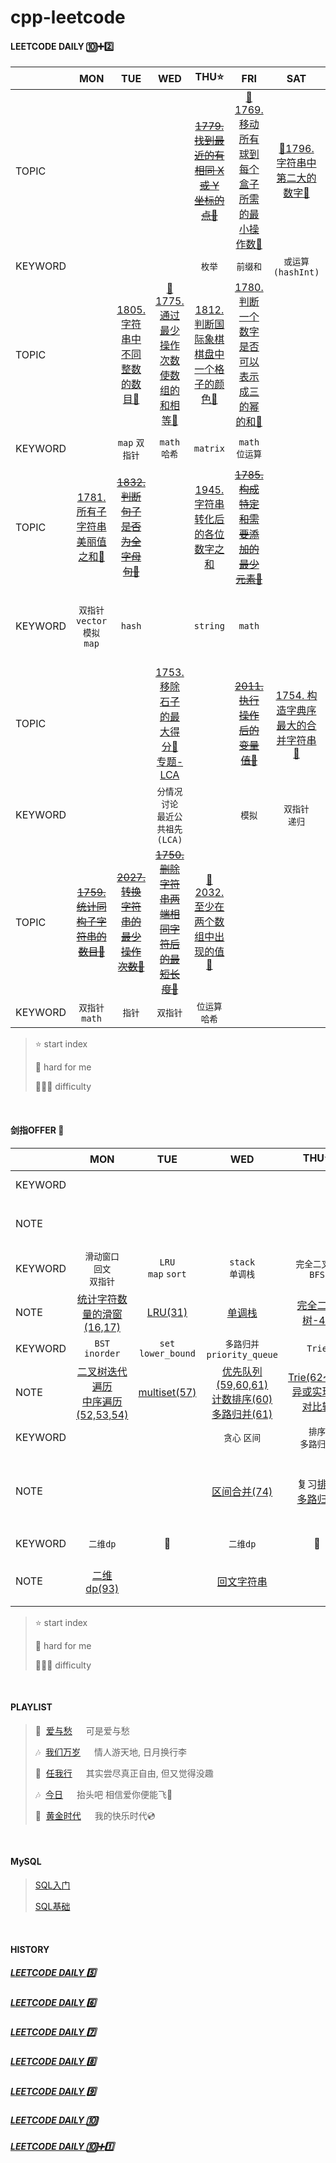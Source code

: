 # cpp-leetcode

#### LEETCODE DAILY 🔟➕2️⃣
|       |MON|TUE|WED|THU⭐|FRI|SAT|SUN|
|  ---  |:-:|:-:|:-:|:-:|:-:|:-:|:-:|
|TOPIC  |   |   |   |~~[1779. 找到最近的有相同 X 或 Y 坐标的点💚](https://leetcode.cn/problems/find-nearest-point-that-has-the-same-x-or-y-coordinate/)~~|[📌1769. 移动所有球到每个盒子所需的最小操作数🧡](/workspace/1769.%E7%A7%BB%E5%8A%A8%E6%89%80%E6%9C%89%E7%90%83%E5%88%B0%E6%AF%8F%E4%B8%AA%E7%9B%92%E5%AD%90%E6%89%80%E9%9C%80%E7%9A%84%E6%9C%80%E5%B0%8F%E6%93%8D%E4%BD%9C%E6%95%B0.cpp)|[📌1796. 字符串中第二大的数字💚](https://github.com/MyLeetCodeRecord/cpp-leetcode/blob/master/markdown/%E4%B8%93%E9%A2%98%20-%20%E4%BD%8D%E8%BF%90%E7%AE%97.md#4-%E9%80%90%E4%BD%8D%E6%88%96%E8%BF%90%E7%AE%97%E8%AE%B0%E5%BD%95%E6%98%AF%E5%90%A6%E5%87%BA%E7%8E%B0%E8%BF%87-int)|[📌1774. 最接近目标价格的甜点成本🧡](/workspace/1774.%E6%9C%80%E6%8E%A5%E8%BF%91%E7%9B%AE%E6%A0%87%E4%BB%B7%E6%A0%BC%E7%9A%84%E7%94%9C%E7%82%B9%E6%88%90%E6%9C%AC.cpp)<br/>[🍬周赛1](/record/Dec-Weekly-1.md])||
|KEYWORD|   |   |   |`枚举`|`前缀和`|`或运算(hashInt)`|`DFS`|
|TOPIC  |   |[1805. 字符串中不同整数的数目💚](/workspace/1805.%E5%AD%97%E7%AC%A6%E4%B8%B2%E4%B8%AD%E4%B8%8D%E5%90%8C%E6%95%B4%E6%95%B0%E7%9A%84%E6%95%B0%E7%9B%AE.cpp)|[📌1775. 通过最少操作次数使数组的和相等🧡](/workspace/1775.%E9%80%9A%E8%BF%87%E6%9C%80%E5%B0%91%E6%93%8D%E4%BD%9C%E6%AC%A1%E6%95%B0%E4%BD%BF%E6%95%B0%E7%BB%84%E7%9A%84%E5%92%8C%E7%9B%B8%E7%AD%89.cpp)|[1812. 判断国际象棋棋盘中一个格子的颜色💚](https://leetcode.cn/problems/determine-color-of-a-chessboard-square/)|[1780. 判断一个数字是否可以表示成三的幂的和🧡](/workspace/1780.%E5%88%A4%E6%96%AD%E4%B8%80%E4%B8%AA%E6%95%B0%E5%AD%97%E6%98%AF%E5%90%A6%E5%8F%AF%E4%BB%A5%E8%A1%A8%E7%A4%BA%E6%88%90%E4%B8%89%E7%9A%84%E5%B9%82%E7%9A%84%E5%92%8C.cpp)|   |[🍬周赛2](/record/Dec-Weekly-2.md)|
|KEYWORD|   |`map` `双指针`|`math` `哈希`|`matrix`|`math` `位运算`|   |`math` <br/>`interval` `双指针`|
|TOPIC  |[1781. 所有子字符串美丽值之和🧡](/workspace/1781.%E6%89%80%E6%9C%89%E5%AD%90%E5%AD%97%E7%AC%A6%E4%B8%B2%E7%BE%8E%E4%B8%BD%E5%80%BC%E4%B9%8B%E5%92%8C.cpp)|~~[1832. 判断句子是否为全字母句💚](https://leetcode.cn/problems/check-if-the-sentence-is-pangram/)~~|   |[1945. 字符串转化后的各位数字之和](https://leetcode.cn/problems/sum-of-digits-of-string-after-convert/)|~~[1785. 构成特定和需要添加的最少元素🧡](https://leetcode.cn/problems/minimum-elements-to-add-to-form-a-given-sum/)~~||[🍬周赛3](/record/Dec-Weekly-3.md)|
|KEYWORD|`双指针`<br/>`vector模拟map`|`hash`|   |`string`|`math`|   |`分类讨论`<br/>`完全二叉树`<br/>`最近公共祖先(LCA)`|
|TOPIC  |   |   |[1753. 移除石子的最大得分🧡](/workspace/1753.%E7%A7%BB%E9%99%A4%E7%9F%B3%E5%AD%90%E7%9A%84%E6%9C%80%E5%A4%A7%E5%BE%97%E5%88%86.cpp)<br/>[专题-LCA](/markdown/%E4%B8%93%E9%A2%98%20-%20%E6%9C%80%E8%BF%91%E5%85%AC%E5%85%B1%E7%A5%96%E5%85%88(LCA).md)|   |~~[2011. 执行操作后的变量值💚](https://leetcode.cn/problems/final-value-of-variable-after-performing-operations/)~~|[1754. 构造字典序最大的合并字符串🧡](/appendix/LC1754.png)|[🍬周赛4](/record/Dec-Weekly-4.md)|
|KEYWORD|   |   |`分情况讨论`<br/>`最近公共祖先(LCA)`|   |`模拟`|`双指针`<br/>`递归`|
|TOPIC  |~~[1759. 统计同构子字符串的数目🧡](https://leetcode.cn/problems/count-number-of-homogenous-substrings/)~~|~~[2027. 转换字符串的最少操作次数💚](https://leetcode.cn/problems/minimum-moves-to-convert-string/)~~|~~[1750. 删除字符串两端相同字符后的最短长度🧡](/workspace/1750.%E5%88%A0%E9%99%A4%E5%AD%97%E7%AC%A6%E4%B8%B2%E4%B8%A4%E7%AB%AF%E7%9B%B8%E5%90%8C%E5%AD%97%E7%AC%A6%E5%90%8E%E7%9A%84%E6%9C%80%E7%9F%AD%E9%95%BF%E5%BA%A6.cpp)~~|[📌2032. 至少在两个数组中出现的值💚](/workspace/2032.%E8%87%B3%E5%B0%91%E5%9C%A8%E4%B8%A4%E4%B8%AA%E6%95%B0%E7%BB%84%E4%B8%AD%E5%87%BA%E7%8E%B0%E7%9A%84%E5%80%BC.cpp)|
|KEYWORD|`双指针`<br/>`math`|`指针`|`双指针`|`位运算哈希`|

> ⭐ start index
> 
> 📌 hard for me
> 
> 💚🧡💔 difficulty

<br/>

#### 剑指OFFER 🤺
|       |MON|TUE|WED|THU⭐|FRI|SAT|SUN|
|  ---  |:-:|:-:|:-:|:-:|:-:|:-:|:-:|
|KEYWORD|   |   |   |   |`链表`|`位运算`<br/>`滑动窗口`|`滑动窗口`|
|NOTE   |   |   |   |   |[26. 重排链表](/%E5%89%91%E6%8C%87offer/26.%20%E9%87%8D%E6%8E%92%E9%93%BE%E8%A1%A8.md)|[位运算](/markdown/%E4%B8%93%E9%A2%98%20-%20%E4%BD%8D%E8%BF%90%E7%AE%97.md)<br/>[滑动窗口](/markdown/%E4%B8%93%E9%A2%98%20-%20%E6%BB%91%E5%8A%A8%E7%AA%97%E5%8F%A3.md)|[固定尺寸滑窗](/%E5%89%91%E6%8C%87offer/14.%20%E5%AD%97%E7%AC%A6%E4%B8%B2%E4%B8%AD%E7%9A%84%E5%8F%98%E4%BD%8D%E8%AF%8D.md)|
|KEYWORD|`滑动窗口`<br/>`回文`<br/>`双指针`|`LRU`<br/>`map` `sort`|`stack`<br/>`单调栈`|`完全二叉树`<br/>`BFS`|`递归` `DFS`|
|NOTE   |[统计字符数量的滑窗(16,17)](/%E5%89%91%E6%8C%87offer/17.%20%E5%90%AB%E6%9C%89%E6%89%80%E6%9C%89%E5%AD%97%E7%AC%A6%E7%9A%84%E6%9C%80%E7%9F%AD%E5%AD%97%E7%AC%A6%E4%B8%B2.md)|[LRU(31)](/%E5%89%91%E6%8C%87offer/31.%20%E6%9C%80%E8%BF%91%E6%9C%80%E5%B0%91%E4%BD%BF%E7%94%A8%E7%BC%93%E5%AD%98(LRU).md)|[单调栈](/markdown/%E4%B8%93%E9%A2%98%20-%20%E5%8D%95%E8%B0%83%E6%A0%88.md)|[完全二叉树-43](/%E5%89%91%E6%8C%87offer/43.%20%E5%BE%80%E5%AE%8C%E5%85%A8%E4%BA%8C%E5%8F%89%E6%A0%91%E6%B7%BB%E5%8A%A0%E8%8A%82%E7%82%B9.md)|[DFS/递归(49,50)](/markdown/%E4%B8%93%E9%A2%98%20-%20%E6%A0%91%E4%B8%8A%E7%9A%84%E8%B7%AF%E5%BE%84.md)|
|KEYWORD|`BST`<br/>`inorder`|`set`<br/>`lower_bound`|`多路归并`<br/>`priority_queue`|`Trie`|`二分法`|  |  |
|NOTE   |[二叉树迭代遍历](/markdown/%E4%B8%93%E9%A2%98%20-%20%E6%A0%91%E7%9A%84%E9%81%8D%E5%8E%86.md)<br/>[中序遍历(52,53,54)](/%E5%89%91%E6%8C%87offer/54.%20%E6%89%80%E6%9C%89%E5%A4%A7%E4%BA%8E%E7%AD%89%E4%BA%8E%E8%8A%82%E7%82%B9%E7%9A%84%E5%80%BC%E4%B9%8B%E5%92%8C.md)|[multiset(57)](/%E5%89%91%E6%8C%87offer/57.%20%E5%80%BC%E5%92%8C%E4%B8%8B%E6%A0%87%E4%B9%8B%E5%B7%AE%E9%83%BD%E5%9C%A8%E7%BB%99%E5%AE%9A%E7%9A%84%E8%8C%83%E5%9B%B4%E5%86%85.md)|[优先队列(59,60,61)](/markdown/%E4%B8%93%E9%A2%98%20-%20topK.md)<br/>[计数排序(60)](/%E5%89%91%E6%8C%87offer/60.%20%E5%87%BA%E7%8E%B0%E9%A2%91%E7%8E%87%E6%9C%80%E9%AB%98%E7%9A%84k%E4%B8%AA%E6%95%B0%E5%AD%97.md)<br/>[多路归并(61)](/markdown/%E4%B8%93%E9%A2%98%20-%20%E5%A4%9A%E8%B7%AF%E5%BD%92%E5%B9%B6.md)|[Trie(62~67)](/workspace/677.%E9%94%AE%E5%80%BC%E6%98%A0%E5%B0%84.cpp)<br/>[异或实现成对比较](/%E5%89%91%E6%8C%87offer/70.%20%E6%8E%92%E5%BA%8F%E6%95%B0%E7%BB%84%E4%B8%AD%E5%8F%AA%E5%87%BA%E7%8E%B0%E4%B8%80%E6%AC%A1%E7%9A%84%E6%95%B0%E5%AD%97.md)|[二分法](/acwing/Section%201/acwing%20-%20%E4%BA%8C%E5%88%86%E6%B3%95.md)|
|KEYWORD|  |  |`贪心` `区间`|`排序`<br/>`多路归并`|`高精度`|`归并排序`<br/>`回溯`|`dp`|
|NOTE   |  |  |[区间合并(74)](/%E5%89%91%E6%8C%87offer/74.%20%E5%90%88%E5%B9%B6%E5%8C%BA%E9%97%B4.md)|复习[排序](/acwing/Section%201)<br/>[多路归并](/markdown/%E4%B8%93%E9%A2%98%20-%20%E5%A4%9A%E8%B7%AF%E5%BD%92%E5%B9%B6.md)|[高精度计算](/acwing/Section%201/acwing%20-%20%E9%AB%98%E7%B2%BE%E5%BA%A6.md)<br>[位运算](/markdown/%E4%B8%93%E9%A2%98%20-%20%E4%BD%8D%E8%BF%90%E7%AE%97.md)<br/>[前缀和](/markdown/%E4%B8%93%E9%A2%98%20-%20%E5%89%8D%E7%BC%80%E5%92%8C.md)与[差分](/markdown/%E4%B8%93%E9%A2%98%20-%20%E5%B7%AE%E5%88%86.md)|[链表归并排序](/%E5%89%91%E6%8C%87offer/77.%20%E9%93%BE%E8%A1%A8%E6%8E%92%E5%BA%8F.md)<br/>[回溯(79~87)](/markdown/%E4%B8%93%E9%A2%98%20-%20%E5%9B%9E%E6%BA%AF%E6%B3%95.md)|[打家劫舍(89-91)](/markdown/%E4%B8%93%E9%A2%98%20-%20DP%20-%20%E5%BC%BA%E7%9B%97%E9%97%AE%E9%A2%98.md)|
|KEYWORD|`二维dp`|📅|`二维dp`|📅|`dp`<br/>`背包`|
|NOTE   |[二维dp(93)](/%E5%89%91%E6%8C%87offer/93.%20%E6%9C%80%E9%95%BF%E6%96%90%E6%B3%A2%E9%82%A3%E5%A5%91%E6%95%B0%E5%88%97.md)|   |[回文字符串](/markdown/%E4%B8%93%E9%A2%98%20-%20%E5%9B%9E%E6%96%87%E5%AD%97%E7%AC%A6%E4%B8%B2.md)|   |[01背包](/markdown/%E4%B8%93%E9%A2%98%20-%20%E8%83%8C%E5%8C%85%20-%200-1%E8%83%8C%E5%8C%85.md)<br/>[完全背包](/markdown/%E4%B8%93%E9%A2%98%20-%20%E8%83%8C%E5%8C%85%20-%20%E5%AE%8C%E5%85%A8%E8%83%8C%E5%8C%85.md)|

> ⭐ start index
> 
> 📌 hard for me
> 
> 💚🧡💔 difficulty

<br/>

#### PLAYLIST
> 🎵&nbsp; [爱与愁](https://c.y.qq.com/base/fcgi-bin/u?__=VvdQy4b) &emsp; 可是爱与愁
> 
> 🎶&nbsp; [我们万岁](https://c.y.qq.com/base/fcgi-bin/u?__=MIqCnN) &emsp; 情人游天地, 日月换行李
> 
> 🎵&nbsp; [任我行](https://c.y.qq.com/base/fcgi-bin/u?__=ixBDr) &emsp; 其实尝尽真正自由, 但又觉得没趣
>
> 🎶&nbsp; [今日](https://c.y.qq.com/base/fcgi-bin/u?__=3AwmRp) &emsp; 抬头吧 相信爱你便能飞🍋
>
> 🎵&nbsp; [黄金时代](https://c.y.qq.com/base/fcgi-bin/u?__=SCu9Sc) &emsp; 我的快乐时代💿

<br/>

#### MySQL
> [SQL入门](/markdown/mysql.md)
> 
> [SQL基础](/markdown/mysql.md#leetcode---sql%E5%9F%BA%E7%A1%80)

<br/>

#### HISTORY
##### [LEETCODE DAILY 5️⃣](/record/2022-05.md)

##### [LEETCODE DAILY 6️⃣](/record/2022-06.md)

##### [LEETCODE DAILY 7️⃣](/record/2022-07.md)

##### [LEETCODE DAILY 8️⃣](/record/2022-08.md)

##### [LEETCODE DAILY 9️⃣](/record/2022-09.md)

##### [LEETCODE DAILY 🔟](/record/2022-10.md)

##### [LEETCODE DAILY 🔟➕1️⃣](/record/2022-11.md)